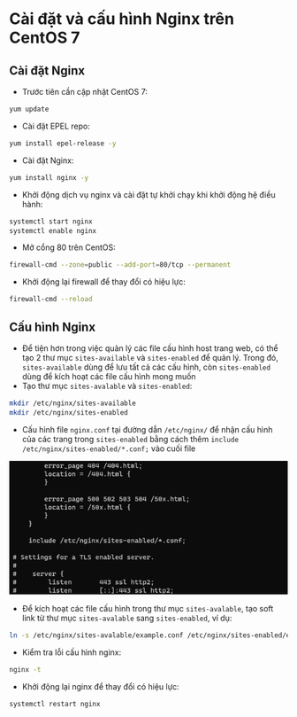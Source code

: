 # Cài đặt và cấu hình Nginx trên CentOS 7

## Cài đặt Nginx

- Trước tiên cần cập nhật CentOS 7:

```sh
yum update
```

- Cài đặt EPEL repo:

```sh
yum install epel-release -y
```

- Cài đặt Nginx:

```sh
yum install nginx -y
```

- Khởi động dịch vụ nginx và cài đặt tự khởi chạy khi khởi động hệ điều hành:

```sh
systemctl start nginx
systemctl enable nginx
```

- Mở cổng 80 trên CentOS:

```sh
firewall-cmd --zone=public --add-port=80/tcp --permanent
```

- Khởi động lại firewall để thay đổi có hiệu lực:

```sh
firewall-cmd --reload
```

## Cấu hình Nginx

- Để tiện hơn trong việc quản lý các file cấu hình host trang web, có thể tạo 2 thư mục ```sites-available``` và ```sites-enabled``` để quản lý. Trong đó, ```sites-available``` dùng để lưu tất cả các cấu hình, còn ```sites-enabled``` dùng để kích hoạt các file cấu hình mong muốn
- Tạo thư mục ```sites-avalable``` và ```sites-enabled```:

```sh
mkdir /etc/nginx/sites-available
mkdir /etc/nginx/sites-enabled
```

- Cấu hình file ```nginx.conf``` tại đường dẫn ```/etc/nginx/``` để nhận cấu hình của các trang trong ```sites-enabled``` bằng cách thêm ```include /etc/nginx/sites-enabled/*.conf;``` vào cuối file

![image](./image/NginxCentos7_1.png)

- Để kích hoạt các file cấu hình trong thư mục ```sites-avalable```, tạo soft link từ thư mục ```sites-avalable``` sang ```sites-enabled```, ví dụ:

```sh
ln -s /etc/nginx/sites-avalable/example.conf /etc/nginx/sites-enabled/example.conf
```

- Kiểm tra lỗi cấu hình nginx:

```sh
nginx -t
```

- Khởi động lại nginx để thay đổi có hiệu lực:

```sh
systemctl restart nginx
```
